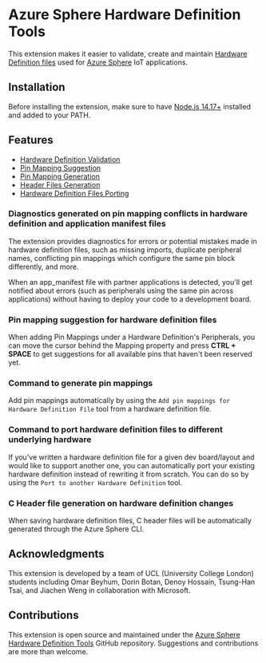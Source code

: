# Azure Sphere Hardware Definition Tools
This extension makes it easier to validate, create and maintain [Hardware Definition files](https://docs.microsoft.com/en-us/azure-sphere/app-development/manage-hardware-dependencies) used for [Azure Sphere](https://docs.microsoft.com/en-us/azure-sphere/) IoT applications.

## Installation
Before installing the extension, make sure to have [Node.js 14.17+](https://nodejs.org/en/) installed and added to your PATH.

## Features
- [Hardware Definition Validation](#DiagnosticsGenerated)
- [Pin Mapping Suggestion](#PinSuggestion)
- [Pin Mapping Generation](#PinMappingGeneration)
- [Header Files Generation](#HeaderGeneration)
- [Hardware Definition Files Porting](#Porting)


<!-- ## Functionality And User Guide -->


### Diagnostics generated on pin mapping conflicts in hardware definition and application manifest files <span id='DiagnosticsGenerated'></span>
  The extension provides diagnostics for errors or potential mistakes made in hardware definition files, such as missing imports, duplicate peripheral names, conflicting pin mappings which configure the same pin block differently, and more.

  When an app_manifest file with partner applications is detected, you'll get notified about errors (such as peripherals using the same pin across applications) without having to deploy your code to a development board.


### Pin mapping suggestion for hardware definition files <span id='PinSuggestion'></span>
  When adding Pin Mappings under a Hardware Definition's Peripherals, you can move the cursor behind the Mapping property and press **CTRL + SPACE** to get suggestions for all available pins that haven't been reserved yet.
  

### Command to generate pin mappings <span id='PinMappingGeneration'></span>
  Add pin mappings automatically by using the `Add pin mappings for Hardware Definition File` tool from a hardware definition file.


### Command to port hardware definition files to different underlying hardware <span id='Porting'></span>
  If you've written a hardware definition file for a given dev board/layout and would like to support another one, you can automatically port your existing hardware definition instead of rewriting it from scratch. You can do so by using the `Port to another Hardware Definition` tool.


### C Header file generation on hardware definition changes <span id='HeaderGeneration'></span>
  When saving hardware definition files, C header files will be automatically generated through the Azure Sphere CLI.


## Acknowledgments
This extension is developed by a team of UCL (University College London) students including Omar Beyhum, Dorin Botan, Denoy Hossain, Tsung-Han Tsai, and Jiachen Weng in collaboration with Microsoft.


## Contributions
This extension is open source and maintained under the [Azure Sphere Hardware Definition Tools](https://github.com/Azure-Sphere-Tools/azsphere-hardware-definition-tools) GitHub repository. Suggestions and contributions are more than welcome.

